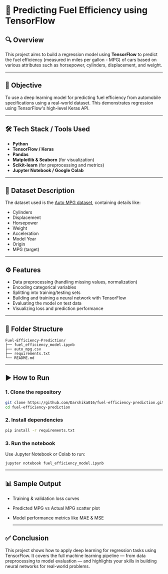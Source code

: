 # 🚗 Predicting Fuel Efficiency using TensorFlow

## 🔍 Overview
This project aims to build a regression model using **TensorFlow** to predict the fuel efficiency (measured in miles per gallon - MPG) of cars based on various attributes such as horsepower, cylinders, displacement, and weight.

---

## 🎯 Objective
To use a deep learning model for predicting fuel efficiency from automobile specifications using a real-world dataset. This demonstrates regression using TensorFlow's high-level Keras API.

---

## 🛠️ Tech Stack / Tools Used
- **Python**
- **TensorFlow / Keras**
- **Pandas**
- **Matplotlib & Seaborn** (for visualization)
- **Scikit-learn** (for preprocessing and metrics)
- **Jupyter Notebook / Google Colab**

---

## 📄 Dataset Description
The dataset used is the [Auto MPG dataset](https://archive.ics.uci.edu/ml/datasets/auto+mpg), containing details like:
- Cylinders  
- Displacement  
- Horsepower  
- Weight  
- Acceleration  
- Model Year  
- Origin  
- MPG (target)

---

## ⚙️ Features
- Data preprocessing (handling missing values, normalization)
- Encoding categorical variables
- Splitting into training/testing sets
- Building and training a neural network with TensorFlow
- Evaluating the model on test data
- Visualizing loss and prediction performance

---

## 📂 Folder Structure
```
Fuel-Efficiency-Prediction/
├── fuel_efficiency_model.ipynb
├── auto_mpg.csv
├── requirements.txt
└── README.md
```

---

## ▶️ How to Run

### 1. Clone the repository
```bash
git clone https://github.com/Darshika016/fuel-efficiency-prediction.git
cd fuel-efficiency-prediction
```

### 2. Install dependencies
```bash
pip install -r requirements.txt
```

### 3. Run the notebook
Use Jupyter Notebook or Colab to run:
```
jupyter notebook fuel_efficiency_model.ipynb

```

---

## 📊 Sample Output
- Training & validation loss curves
- Predicted MPG vs Actual MPG scatter plot
- Model performance metrics like MAE & MSE

  ---

## ✅ Conclusion
This project shows how to apply deep learning for regression tasks using TensorFlow. It covers the full machine learning pipeline — from data preprocessing to model evaluation — and highlights your skills in building neural networks for real-world problems.
